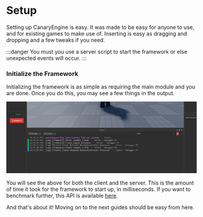 # Setup

Setting up CanaryEngine is easy. It was made to be easy for anyone to use, and for existing games to make use of. Inserting is easy as dragging and dropping and a few tweaks if you need.

:::danger
You must you use a server script to start the framework or else unexpected events will occur.
:::

### Initialize the Framework

Initializing the framework is as simple as requiring the main module and you are done. Once you do this, you may see a few things in the output.

![Setup example image](images/setupexample.png)

You will see the above for both the client and the server. This is the amount of time it took for the framework to start up, in milliseconds. If you want to benchmark further, this API is available [here](/docs/api/index.md#loadtime).

And that's about it! Moving on to the next guides should be easy from here. 